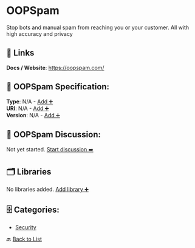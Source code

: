 # OOPSpam

Stop bots and manual spam from reaching you or your customer. All with high accuracy and privacy

##  🔗 Links
**Docs / Website**: https://oopspam.com/

## 🧬 OOPSpam Specification:
**Type**: N/A - [Add ➕](https://github.com/apis-list/apis-list/edit/main/apis.yaml#L13735)  
**URI**: N/A - [Add ➕](https://github.com/apis-list/apis-list/edit/main/apis.yaml#L13735)  
**Version**: N/A - [Add ➕](https://github.com/apis-list/apis-list/edit/main/apis.yaml#L13735)

## 💬 OOPSpam Discussion:
Not yet started. [Start discussion ➡️](https://github.com/apis-list/apis-list/discussions/new)

## 🗂️ Libraries

No libraries added. [Add library ➕](https://github.com/apis-list/apis-list/edit/main/apis.yaml#L13735)    


## 🗄️ Categories:
- [Security](https://github.com/apis-list/apis-list#security-)

🔙  [Back to List](https://github.com/apis-list/apis-list)
